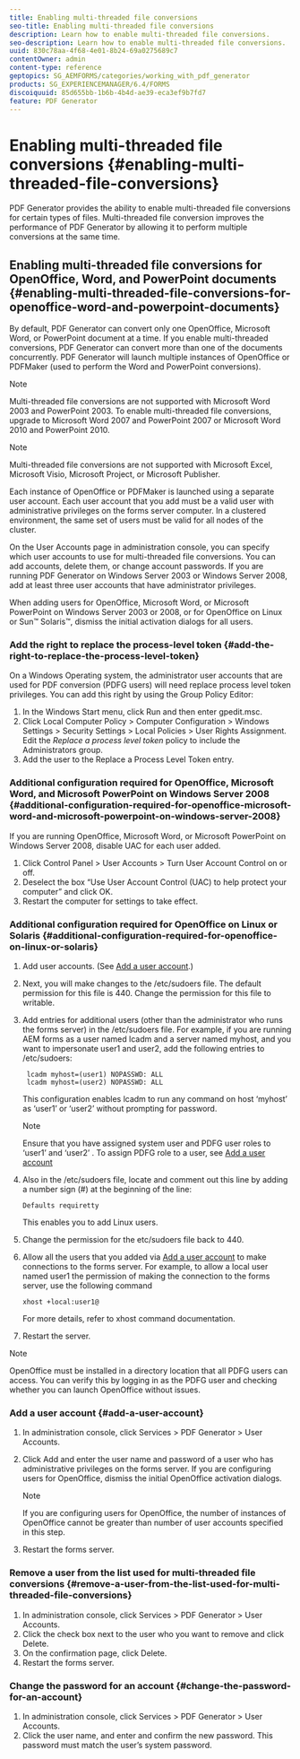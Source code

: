 ```yaml
---
title: Enabling multi-threaded file conversions
seo-title: Enabling multi-threaded file conversions
description: Learn how to enable multi-threaded file conversions.
seo-description: Learn how to enable multi-threaded file conversions.
uuid: 830c78aa-4f68-4e01-8b24-69a0275689c7
contentOwner: admin
content-type: reference
geptopics: SG_AEMFORMS/categories/working_with_pdf_generator
products: SG_EXPERIENCEMANAGER/6.4/FORMS
discoiquuid: 85d655bb-1b6b-4b4d-ae39-eca3ef9b7fd7
feature: PDF Generator
---
```


# Enabling multi-threaded file conversions {#enabling-multi-threaded-file-conversions}

PDF Generator provides the ability to enable multi-threaded file conversions for certain types of files. Multi-threaded file conversion improves the performance of PDF Generator by allowing it to perform multiple conversions at the same time.

## Enabling multi-threaded file conversions for OpenOffice, Word, and PowerPoint documents {#enabling-multi-threaded-file-conversions-for-openoffice-word-and-powerpoint-documents}

By default, PDF Generator can convert only one OpenOffice, Microsoft Word, or PowerPoint document at a time. If you enable multi-threaded conversions, PDF Generator can convert more than one of the documents concurrently. PDF Generator will launch multiple instances of OpenOffice or PDFMaker (used to perform the Word and PowerPoint conversions).

>[!NOTE]
>
>Multi-threaded file conversions are not supported with Microsoft Word 2003 and PowerPoint 2003. To enable multi-threaded file conversions, upgrade to Microsoft Word 2007 and PowerPoint 2007 or Microsoft Word 2010 and PowerPoint 2010.

>[!NOTE]
>
>Multi-threaded file conversions are not supported with Microsoft Excel, Microsoft Visio, Microsoft Project, or Microsoft Publisher.

Each instance of OpenOffice or PDFMaker is launched using a separate user account. Each user account that you add must be a valid user with administrative privileges on the forms server computer. In a clustered environment, the same set of users must be valid for all nodes of the cluster.

On the User Accounts page in administration console, you can specify which user accounts to use for multi-threaded file conversions. You can add accounts, delete them, or change account passwords. If you are running PDF Generator on Windows Server 2003 or Windows Server 2008, add at least three user accounts that have administrator privileges.

When adding users for OpenOffice, Microsoft Word, or Microsoft PowerPoint on Windows Server 2003 or 2008, or for OpenOffice on Linux or Sun™ Solaris™, dismiss the initial activation dialogs for all users.

### Add the right to replace the process-level token {#add-the-right-to-replace-the-process-level-token}

On a Windows Operating system, the administrator user accounts that are used for PDF conversion (PDFG users) will need replace process level token privileges. You can add this right by using the Group Policy Editor:

1. In the Windows Start menu, click Run and then enter gpedit.msc. 
1. Click Local Computer Policy &gt; Computer Configuration &gt; Windows Settings &gt; Security Settings &gt; Local Policies &gt; User Rights Assignment. Edit the *Replace a process level token* policy to include the Administrators group.
1. Add the user to the Replace a Process Level Token entry.

### Additional configuration required for OpenOffice, Microsoft Word, and Microsoft PowerPoint on Windows Server 2008 {#additional-configuration-required-for-openoffice-microsoft-word-and-microsoft-powerpoint-on-windows-server-2008}

If you are running OpenOffice, Microsoft Word, or Microsoft PowerPoint on Windows Server 2008, disable UAC for each user added.

1. Click Control Panel &gt; User Accounts &gt; Turn User Account Control on or off. 
1. Deselect the box “Use User Account Control (UAC) to help protect your computer” and click OK.
1. Restart the computer for settings to take effect.

### Additional configuration required for OpenOffice on Linux or Solaris {#additional-configuration-required-for-openoffice-on-linux-or-solaris}

1. Add user accounts. (See [Add a user account](enabling-multi-threaded-file-conversions.md#add-a-user-account).) 
1. Next, you will make changes to the /etc/sudoers file. The default permission for this file is 440. Change the permission for this file to writable. 
1. Add entries for additional users (other than the administrator who runs the forms server) in the /etc/sudoers file. For example, if you are running AEM forms as a user named lcadm and a server named myhost, and you want to impersonate user1 and user2, add the following entries to /etc/sudoers:

   ```as3
    lcadm myhost=(user1) NOPASSWD: ALL 
    lcadm myhost=(user2) NOPASSWD: ALL
   ```

   This configuration enables lcadm to run any command on host ‘myhost’ as ‘user1’ or ‘user2’ without prompting for password.

   >[!NOTE]
   >
   >Ensure that you have assigned system user and PDFG user roles to ‘user1’ and ‘user2’ . To assign PDFG role to a user, see [Add a user account](enabling-multi-threaded-file-conversions.md#add-a-user-account)

1. Also in the /etc/sudoers file, locate and comment out this line by adding a number sign (#) at the beginning of the line:

   ```as3
   Defaults requiretty
   ```

   This enables you to add Linux users. 

1. Change the permission for the etc/sudoers file back to 440. 
1. Allow all the users that you added via [Add a user account](enabling-multi-threaded-file-conversions.md#add-a-user-account) to make connections to the forms server. For example, to allow a local user named user1 the permission of making the connection to the forms server, use the following command

   `xhost +local:user1@`

   For more details, refer to xhost command documentation.

1. Restart the server.

>[!NOTE]
>
>OpenOffice must be installed in a directory location that all PDFG users can access. You can verify this by logging in as the PDFG user and checking whether you can launch OpenOffice without issues.

### Add a user account {#add-a-user-account}

1. In administration console, click Services &gt; PDF Generator &gt; User Accounts. 
1. Click Add and enter the user name and password of a user who has administrative privileges on the forms server. If you are configuring users for OpenOffice, dismiss the initial OpenOffice activation dialogs.

   >[!NOTE]
   >
   >If you are configuring users for OpenOffice, the number of instances of OpenOffice cannot be greater than number of user accounts specified in this step.

1. Restart the forms server.

### Remove a user from the list used for multi-threaded file conversions {#remove-a-user-from-the-list-used-for-multi-threaded-file-conversions}

1. In administration console, click Services &gt; PDF Generator &gt; User Accounts. 
1. Click the check box next to the user who you want to remove and click Delete.
1. On the confirmation page, click Delete.
1. Restart the forms server.

### Change the password for an account {#change-the-password-for-an-account}

1. In administration console, click Services &gt; PDF Generator &gt; User Accounts. 
1. Click the user name, and enter and confirm the new password. This password must match the user’s system password.

